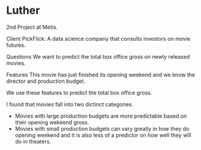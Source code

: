 Luther
======
2nd Project at Metis.

Client
PickFlick: A data science company that consults investors on movie futures.  

Questions
We want to predict the total box office gross on newly released movies.

Features
This movie has just finished its opening weekend and we know the director and production budget. 

We use these features to predict the total box office gross.

I found that movies fall into two dictinct categories.

- Movies with large production budgets are more predictable based on their opening wekeend gross.
- Movies with small production budgets can vary greatly in how they do opening weekend and it is also less of a predictor on how well they will do in theaters.
